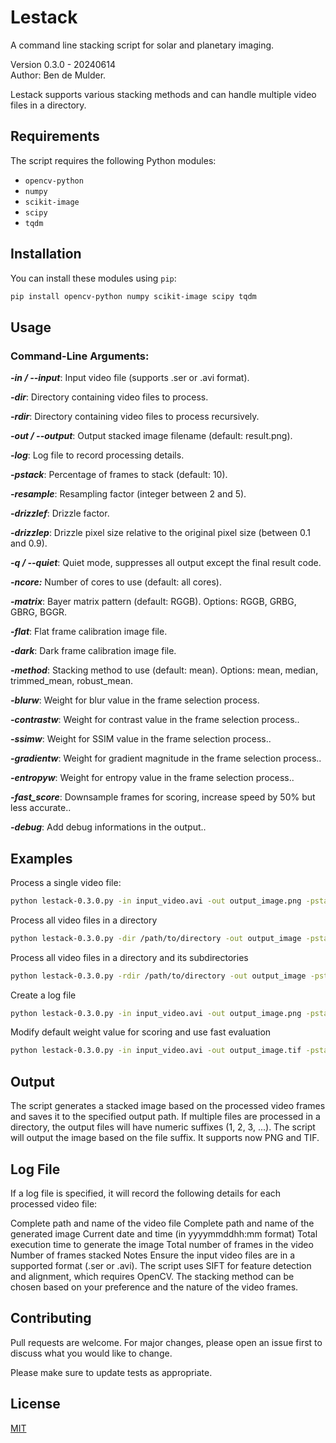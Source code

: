 # Lestack

A command line stacking script for solar and planetary imaging.

Version  0.3.0 - 20240614  
Author: Ben de Mulder.

Lestack supports various stacking methods and can handle multiple video files in a directory.


## Requirements

The script requires the following Python modules:
- `opencv-python`
- `numpy`
- `scikit-image`
- `scipy`
- `tqdm`

## Installation
You can install these modules using `pip`:

```sh
pip install opencv-python numpy scikit-image scipy tqdm
```
## Usage

### Command-Line Arguments:
***-in / --input***: Input video file (supports .ser or .avi format).  

***-dir***: Directory containing video files to process.

***-rdir***: Directory containing video files to process recursively.

***-out / --output***: Output stacked image filename (default: result.png).

***-log***: Log file to record processing details.

***-pstack***: Percentage of frames to stack (default: 10).

***-resample***: Resampling factor (integer between 2 and 5).

***-drizzlef***: Drizzle factor.

***-drizzlep***: Drizzle pixel size relative to the original pixel size (between 0.1 and 0.9).

***-q / --quiet***: Quiet mode, suppresses all output except the final result code.

***-ncore:*** Number of cores to use (default: all cores).

***-matrix***: Bayer matrix pattern (default: RGGB). Options: RGGB, GRBG, GBRG, BGGR.

***-flat***: Flat frame calibration image file.

***-dark***: Dark frame calibration image file.

***-method***: Stacking method to use (default: mean). Options: mean, median, trimmed_mean, robust_mean.

***-blurw***: Weight for blur value in the frame selection process.

***-contrastw***: Weight for contrast value in the frame selection process..

***-ssimw***: Weight for SSIM value in the frame selection process..

***-gradientw***: Weight for gradient magnitude in the frame selection process..

***-entropyw***: Weight for entropy value in the frame selection process..

***-fast_score***: Downsample frames for scoring, increase speed by 50% but less accurate..

***-debug***: Add debug informations in the output..

## Examples
Process a single video file:

```sh
python lestack-0.3.0.py -in input_video.avi -out output_image.png -pstack 20 -resample 3 -method median
```
Process all video files in a directory
```sh
python lestack-0.3.0.py -dir /path/to/directory -out output_image -pstack 20 -resample 3 -method median
```
Process all video files in a directory and its subdirectories
```sh
python lestack-0.3.0.py -rdir /path/to/directory -out output_image -pstack 20 -resample 3 -method median
```
Create a log file
```sh
python lestack-0.3.0.py -in input_video.avi -out output_image.png -pstack 20 -resample 3 -method median -log process_log.txt
```
Modify default weight value for scoring and use fast evaluation
```sh
python lestack-0.3.0.py -in input_video.avi -out output_image.tif -pstack 20 -resample 3 -method median -log process_log.txt
```
## Output
The script generates a stacked image based on the processed video frames and saves it to the specified output path. If multiple files are processed in a directory, the output files will have numeric suffixes (1, 2, 3, ...). The script will output the image based on the file suffix. It supports now PNG and TIF. 

## Log File
If a log file is specified, it will record the following details for each processed video file:

Complete path and name of the video file
Complete path and name of the generated image
Current date and time (in yyyymmddhh:mm format)
Total execution time to generate the image
Total number of frames in the video
Number of frames stacked
Notes
Ensure the input video files are in a supported format (.ser or .avi).
The script uses SIFT for feature detection and alignment, which requires OpenCV.
The stacking method can be chosen based on your preference and the nature of the video frames.


## Contributing

Pull requests are welcome. For major changes, please open an issue first
to discuss what you would like to change.

Please make sure to update tests as appropriate.

## License

[MIT](https://choosealicense.com/licenses/mit/)